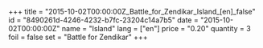 +++
title = "2015-10-02T00:00:00Z_Battle_for_Zendikar_Island_[en]_false"
id = "8490261d-4246-4232-b7fc-23204c14a7b5"
date = "2015-10-02T00:00:00Z"
name = "Island"
lang = ["en"]
price = "0.20"
quantity = 3
foil = false
set = "Battle for Zendikar"
+++
